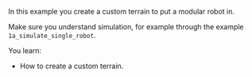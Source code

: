 In this example you create a custom terrain to put a modular robot in.

Make sure you understand simulation, for example through the example `1a_simulate_single_robot`.

You learn:
- How to create a custom terrain.
